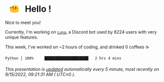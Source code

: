 <h1>   <img src="./spoinky.gif" style="vertical-align:middle;" width="30px">   Hello ! </h1>

Nice to meet you!

Currently, I'm working on <a href='https://github.com/Asgarrrr/Luna'>`Luna`</a>, a Discord bot used by 8224 users with very unique features.

This week, I've worked on ~2 hours of coding, and drinked 0 coffees ☕

```
Python │ 100%     ████████████████████   2 hrs 4 mins
```

###### This presentation is [updated](https://github.com/Asgarrrr) automatically every 5 minute, most recently on 9/15/2022, 09:21:31 AM ( UTC±0 ).